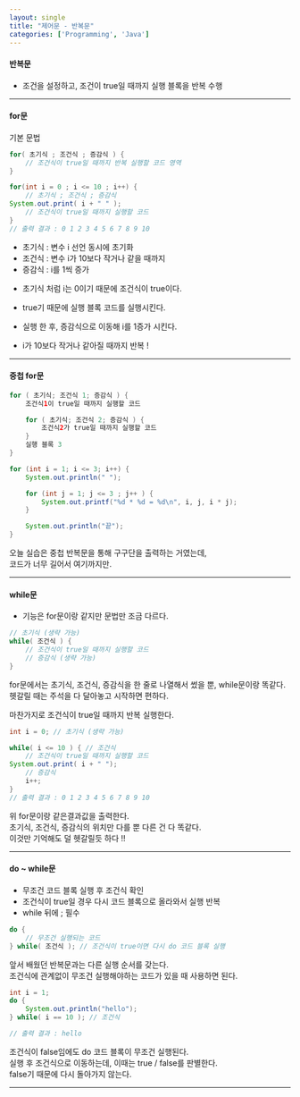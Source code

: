 ```yaml
---
layout: single
title: "제어문 - 반복문"
categories: ['Programming', 'Java']
---
```


   
#### 반복문
* 조건을 설정하고, 조건이 true일 때까지 실행 블록을 반복 수행   

   
***
#### for문
기본 문법   
``` java
for( 초기식 ; 조건식 ; 증감식 ) {
    // 조건식이 true일 때까지 반복 실행할 코드 영역
}
```   
``` java
for(int i = 0 ; i <= 10 ; i++) {
    // 초기식 ; 조건식 ; 증감식
System.out.print( i + " " );
    // 조건식이 true일 때까지 실행할 코드
}
// 출력 결과 : 0 1 2 3 4 5 6 7 8 9 10
```   
* 초기식 : 변수 i 선언 동시에 초기화   
* 조건식 : 변수 i가 10보다 작거나 같을 때까지   
* 증감식 : i를 1씩 증가   

- 초기식 처럼 i는 0이기 때문에 조건식이 true이다.
- true기 때문에 실행 블록 코드를 실행시킨다.
- 실행 한 후, 증감식으로 이동해 i를 1증가 시킨다.
   
- i가 10보다 작거나 같아질 때까지 반복 !
   
***
#### 중첩 for문
``` java
for ( 초기식; 조건식 1; 증감식 ) {
    조건식1이 true일 때까지 실행할 코드

    for ( 초기식; 조건식 2; 증감식 ) {
        조건식2가 true일 때까지 실행할 코드
    }
    실행 블록 3
}
```   
``` java
for (int i = 1; i <= 3; i++) {
    System.out.println(" ");

    for (int j = 1; j <= 3 ; j++ ) {
        System.out.printf("%d * %d = %d\n", i, j, i * j);
    }

    System.out.println("끝");
}
```   
오늘 실습은 중첩 반복문을 통해 구구단을 출력하는 거였는데,   
코드가 너무 길어서 여기까지만.   
   
***
#### while문
* 기능은 for문이랑 같지만 문법만 조금 다르다.
``` java
// 초기식 (생략 가능)
while( 조건식 ) {
    // 조건식이 true일 때까지 실행할 코드
    // 증감식 (생략 가능)
}
```   
for문에서는 초기식, 조건식, 증감식을 한 줄로 나열해서 썼을 뿐, while문이랑 똑같다.   
헷갈릴 때는 주석을 다 달아놓고 시작하면 편하다.   
   
마찬가지로 조건식이 true일 때까지 반복 실행한다.   
   
``` java
int i = 0; // 초기식 (생략 가능)

while( i <= 10 ) { // 조건식
    // 조건식이 true일 때까지 실행할 코드
System.out.print( i + " ");
    // 증감식
    i++;
}
// 출력 결과 : 0 1 2 3 4 5 6 7 8 9 10
```    
위 for문이랑 같은결과값을 출력한다.   
초기식, 조건식, 증감식의 위치만 다를 뿐 다른 건 다 똑같다.   
이것만 기억해도 덜 헷갈릴듯 하다 !!   
   
***
#### do ~ while문
* 무조건 코드 블록 실행 후 조건식 확인   
* 조건식이 true일 경우 다시 코드 블록으로 올라와서 실행 반복   
* while 뒤에 ; 필수   
   
``` java
do {
    // 무조건 실행되는 코드
} while( 조건식 ); // 조건식이 true이면 다시 do 코드 블록 실행
```   
앞서 배웠던 반복문과는 다른 실행 순서를 갖는다.   
조건식에 관계없이 무조건 실행해야하는 코드가 있을 때 사용하면 된다.   
   
``` java
int i = 1;
do {
    System.out.println("hello");
} while( i == 10 ); // 조건식

// 출력 결과 : hello
```   
조건식이 false임에도 do 코드 블록이 무조건 실행된다.   
실행 후 조건식으로 이동하는데, 이때는 true / false를 판별한다.   
false기 때문에 다시 돌아가지 않는다.   
   
***

